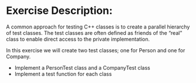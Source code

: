 Exercise Description:
=====================

A common approach for testing C++ classes is to create a parallel hierarchy of test classes. The test classes are often defined as friends of the “real” class to enable direct access to the private implementation. 

In this exercise we will create two test classes; one for Person and one for Company.

* Implement a PersonTest class and a CompanyTest class
* Implement a test function for each class
